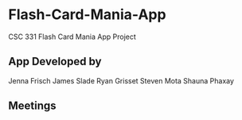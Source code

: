 # Flash-Card-Mania-App
CSC 331 Flash Card Mania App Project

## App Developed by 
Jenna Frisch
James Slade
Ryan Grisset
Steven Mota
Shauna Phaxay

## Meetings

